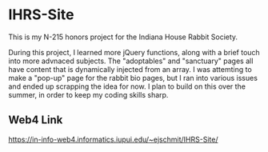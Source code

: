 # IHRS-Site
This is my N-215 honors project for the Indiana House Rabbit Society. 

During this project, I learned more jQuery functions, along with a brief touch into more advnaced subjects. The "adoptables" and "sanctuary" pages all have content that is dynamically injected from an array. I was attemting to make a "pop-up" page for the rabbit bio pages, but I ran into various issues and ended up scrapping the idea for now. I plan to build on this over the summer, in order to keep my coding skills sharp.


## Web4 Link

https://in-info-web4.informatics.iupui.edu/~ejschmit/IHRS-Site/ 
